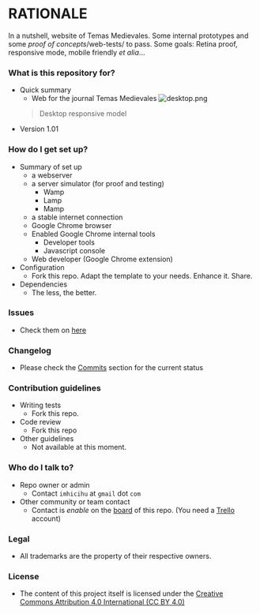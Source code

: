 # RATIONALE #

In a nutshell, website of Temas Medievales. Some internal prototypes and some _proof of concepts_/web-tests/ to pass. Some goals: Retina proof, responsive mode, mobile friendly _et alia_...

### What is this repository for? ###

* Quick summary
    - Web for the journal Temas Medievales
    ![desktop.png](https://bitbucket.org/repo/R9y9j6K/images/3731280796-desktop.png)
    > Desktop responsive model
* Version 1.01

### How do I get set up? ###

* Summary of set up
    - a webserver
	- a server simulator (for proof and testing)
         + Wamp
         + Lamp
         + Mamp
	- a stable internet connection
	- Google Chrome browser
	- Enabled Google Chrome internal tools
	     - Developer tools
		 - Javascript console
	- Web developer (Google Chrome extension)
* Configuration
    - Fork this repo. Adapt the template to your needs. Enhance it. Share.
* Dependencies
    - The less, the better.

### Issues ###

* Check them on [here](https://bitbucket.org/imhicihu/temas-medievales-project/issues?status=new&status=openhttps://bitbucket.org/imhicihu/XXXXXXXXXXXXXXXX/issues)

### Changelog ###

* Please check the [Commits](https://bitbucket.org/imhicihu/temas-medievales-project/commits/) section for the current status

### Contribution guidelines ###

* Writing tests
    - Fork this repo. 
* Code review
    - Fork this repo
* Other guidelines
    - Not available at this moment.

### Who do I talk to? ###

* Repo owner or admin
    - Contact `imhicihu` at `gmail` dot `com`
* Other community or team contact
    - Contact is _enable_ on the [board](https://bitbucket.org/imhicihu/XXXXXXXXXXXX/addon/trello/trello-board) of this repo. (You need a [Trello](https://trello.com/) account)


### Legal ###

* All trademarks are the property of their respective owners.

### License ###

* The content of this project itself is licensed under the [Creative Commons Attribution 4.0 International (CC BY 4.0)](https://creativecommons.org/licenses/by/4.0/deed.en)
